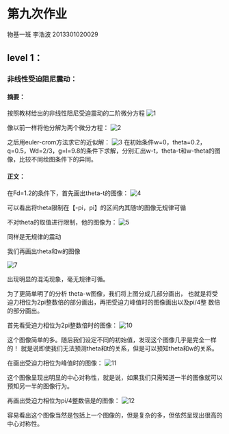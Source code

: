 # 第九次作业
物基一班  李浩波  2013301020029
## level 1：
### 非线性受迫阻尼震动：
#### 摘要：
按照教材给出的非线性阻尼受迫震动的二阶微分方程
![1](http://7xrn0b.com1.z0.glb.clouddn.com/%E5%B1%8F%E5%B9%95%E5%BF%AB%E7%85%A7%202016-04-30%20%E4%B8%8A%E5%8D%8810.01.24.png)

像以前一样将他分解为两个微分方程：
![2](http://7xrn0b.com1.z0.glb.clouddn.com/%E5%B1%8F%E5%B9%95%E5%BF%AB%E7%85%A7%202016-04-30%20%E4%B8%8A%E5%8D%8810.01.15.png)

之后用euler-crom方法求它的近似解：
![3](http://7xrn0b.com1.z0.glb.clouddn.com/%E5%B1%8F%E5%B9%95%E5%BF%AB%E7%85%A7%202016-04-30%20%E4%B8%8A%E5%8D%8810.01.30.png)
 在初始条件w=0，theta=0.2，q=0.5，Wd=2/3，g=l=9.8的条件下求解，分别汇出w-t，theta-t和w-theta的图像，比较不同绘图条件下的异同。
 #### 正文：
 在Fd=1.2的条件下，首先画出theta-t的图像：
 ![4](http://7xrn0b.com1.z0.glb.clouddn.com/figure_1.png)
 
 可以看出将theta限制在【-pi，pi】的区间内其随t的图像无规律可循
 
 不对theta的取值进行限制，他的图像为：
 ![5](http://7xrn0b.com1.z0.glb.clouddn.com/1_2theta_t.png)
 
 同样是无规律的震动
 
 我们再画出theta和w的图像
 
 ![7](http://7xrn0b.com1.z0.glb.clouddn.com/allthetaw.png)
 
 出现明显的混沌现象，毫无规律可循。
 
为了更简单明了的分析 theta-w图像，我们将上图分成几部分画出，
也就是将受迫力相位为2pi整数倍的部分画出，再把受迫力峰值时的图像画出以及pi/4整
数倍的部分画出。

首先看受迫力相位为2pi整数倍时的图像：
![10](http://7xrn0b.com1.z0.glb.clouddn.com/2npi.png)

这个图像简单的多。随后我们设定不同的初始值，发现这个图像几乎是完全一样的！
就是说即使我们无法预测theta和t的关系，但是可以预知theta和w的关系。

在画出受迫力相位为峰值时的图像：
![11](http://7xrn0b.com1.z0.glb.clouddn.com/0_5pi.png)

这个图像呈现出明显的中心对称性，就是说，如果我们只需知道一半的图像就可以预知另一半的图像行为。

再画出受迫力相位为pi/4整数倍是的图像：
![12](http://7xrn0b.com1.z0.glb.clouddn.com/0_25pi.png)

容易看出这个图像当然是包括上一个图像的，但是复杂的多，但依然呈现出很高的中心对称性。

 
 
 
 
 
 
 
 
